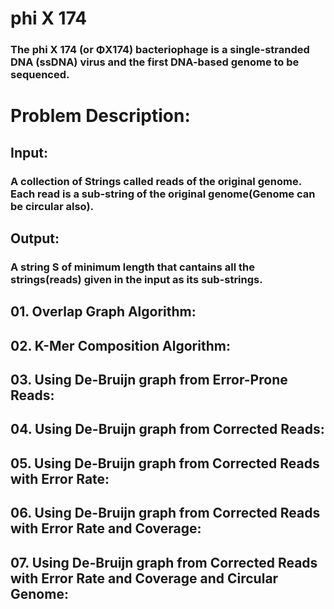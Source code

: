 # phi X 174

### The phi X 174 (or ΦX174) bacteriophage is a single-stranded DNA (ssDNA) virus and the first DNA-based genome to be sequenced.

# Problem Description:

## Input:
### A collection of Strings called reads of the original genome. Each read is a sub-string of the original genome(Genome can be circular also).

## Output:
### A string S of minimum length that cantains all the strings(reads) given in the input as its sub-strings.

## 01. Overlap Graph Algorithm:
## 02. K-Mer Composition Algorithm:
## 03. Using De-Bruijn graph from Error-Prone Reads:
## 04. Using De-Bruijn graph from Corrected Reads:
## 05. Using De-Bruijn graph from Corrected Reads with Error Rate:
## 06. Using De-Bruijn graph from Corrected Reads with Error Rate and Coverage:
## 07. Using De-Bruijn graph from Corrected Reads with Error Rate and Coverage and Circular Genome:
